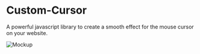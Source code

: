 # Custom-Cursor
A powerful javascript library to create a smooth effect for the mouse cursor on your website.


![Mockup](https://github.com/yannixeno/Custom-Cursor/assets/108096250/5414a0fb-c27b-430c-8e3d-59dbe168ba71)
